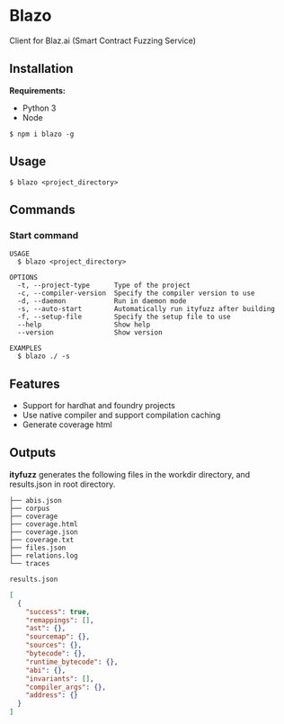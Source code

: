 # Blazo

Client for Blaz.ai (Smart Contract Fuzzing Service)

## Installation

**Requirements:**

- Python 3
- Node

```sh-session
$ npm i blazo -g
```

## Usage

```sh-session
$ blazo <project_directory>
```

## Commands

### Start command

```
USAGE
  $ blazo <project_directory>

OPTIONS
  -t, --project-type      Type of the project
  -c, --compiler-version  Specify the compiler version to use
  -d, --daemon            Run in daemon mode
  -s, --auto-start        Automatically run ityfuzz after building
  -f, --setup-file        Specify the setup file to use
  --help                  Show help
  --version               Show version

EXAMPLES
  $ blazo ./ -s
```

## Features

- Support for hardhat and foundry projects
- Use native compiler and support compilation caching
- Generate coverage html

## Outputs

**ityfuzz** generates the following files in the workdir directory, and results.json in root directory.

```
├── abis.json
├── corpus
├── coverage
├── coverage.html
├── coverage.json
├── coverage.txt
├── files.json
├── relations.log
└── traces
```

`results.json`

```json
[
  {
    "success": true,
    "remappings": [],
    "ast": {},
    "sourcemap": {},
    "sources": {},
    "bytecode": {},
    "runtime_bytecode": {},
    "abi": {},
    "invariants": [],
    "compiler_args": {},
    "address": {}
  }
]
```

